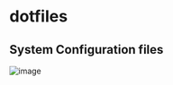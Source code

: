 # dotfiles

## System Configuration files

![image](https://user-images.githubusercontent.com/50134239/160272943-802d91de-2cbf-4539-919f-4b52e2a36f65.png)

